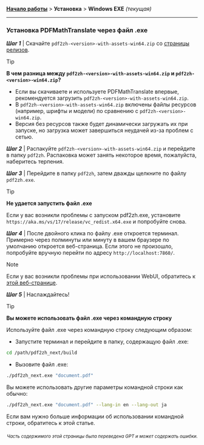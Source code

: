 [**Начало работы**](./getting-started.md) > **Установка** > **Windows EXE** _(текущая)_

---

### Установка PDFMathTranslate через файл .exe

***Шаг 1*** | Скачайте `pdf2zh-<version>-with-assets-win64.zip` со [страницы релизов](https://github.com/PDFMathTranslate/PDFMathTranslate-next/releases).

> [!TIP]
> **В чем разница между `pdf2zh-<version>-with-assets-win64.zip` и `pdf2zh-<version>-win64.zip`?**
>
> - Если вы скачиваете и используете PDFMathTranslate впервые, рекомендуется загрузить `pdf2zh-<version>-with-assets-win64.zip`.
> - В `pdf2zh-<version>-with-assets-win64.zip` включены файлы ресурсов (например, шрифты и модели) по сравнению с `pdf2zh-<version>-win64.zip`.
> - Версия без ресурсов также будет динамически загружать их при запуске, но загрузка может завершиться неудачей из-за проблем с сетью.

***Шаг 2*** | Распакуйте `pdf2zh-<version>-with-assets-win64.zip` и перейдите в папку `pdf2zh`. Распаковка может занять некоторое время, пожалуйста, наберитесь терпения.

***Шаг 3*** | Перейдите в папку `pdf2zh`, затем дважды щелкните по файлу `pdf2zh.exe`.

> [!TIP]
> **Не удается запустить файл .exe**
>
> Если у вас возникли проблемы с запуском pdf2zh.exe, установите `https://aka.ms/vs/17/release/vc_redist.x64.exe` и попробуйте снова.

***Шаг 4*** | После двойного клика по файлу .exe откроется терминал. Примерно через полминуты или минуту в вашем браузере по умолчанию откроется веб-страница. Если этого не произошло, попробуйте вручную перейти по адресу `http://localhost:7860/`.

> [!NOTE]
>
> Если у вас возникли проблемы при использовании WebUI, обратитесь к [этой веб-странице](./USAGE_webui.md).

***Шаг 5*** | Наслаждайтесь!

> [!TIP]
> **Вы можете использовать файл .exe через командную строку**
>
> Используйте файл .exe через командную строку следующим образом:
>
> - Запустите терминал и перейдите в папку, содержащую файл .exe:
>
> ```bash
> cd /path/pdf2zh_next/build
> ```
>
> - Вызовите файл .exe:
>
> ```bash
> ./pdf2zh_next.exe "document.pdf"
> ```
>
> Вы можете использовать другие параметры командной строки как обычно:
>
> ```bash
> ./pdf2zh_next.exe "document.pdf" --lang-in en --lang-out ja
> ```
>
> Если вам нужно больше информации об использовании командной строки, обратитесь к этой статье.

<div align="right"> 
<h6><small>Часть содержимого этой страницы была переведена GPT и может содержать ошибки.</small></h6>